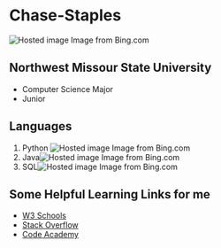 # Chase-Staples
![Hosted image](https://www.bing.com/th/id/OIP.hO7O8dqP9LHnh7Z7Q-t22gHaIY?w=163&h=184&c=7&o=5&pid=1.7) Image from Bing.com
## Northwest Missour State University
* Computer Science Major 
* Junior 
## Languages
1. Python ![Hosted image](https://www.bing.com/th/id/OIP.DMuGlawUCN_6yHt2wRAKhQHaHa?w=147&h=160&c=7&o=5&pid=1.7) Image from Bing.com
2. Java![Hosted image](https://www.bing.com/th/id/OIP.3mNiAsHziMyqdjgrcwxvwwAAAA?w=286&h=189&c=7&o=5&pid=1.7) Image from Bing.com
3. SQL![Hosted image](https://www.bing.com/th/id/OIP.GjUEI7jKlkCTB5cgfW1FegHaHx?w=164&h=167&c=7&o=5&pid=1.7) Image from Bing.com

## Some Helpful Learning Links for me
- [W3 Schools](https://www.w3schools.com/)
- [Stack Overflow](https://stackoverflow.com/)
- [Code Academy](https://www.codecademy.com/)
